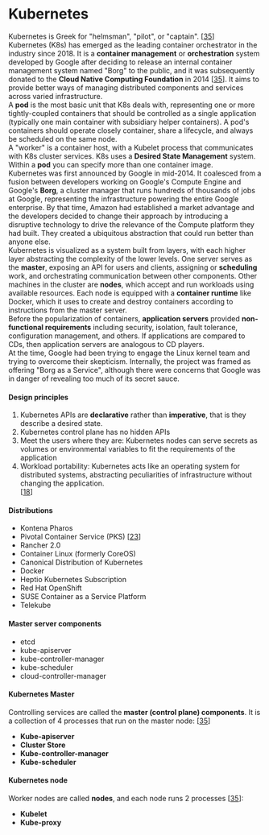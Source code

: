 # Kubernetes
Kubernetes is Greek for "helmsman", "pilot", or "captain". [[35](sources.md)]\
Kubernetes (K8s) has emerged as the leading container orchestrator in the industry since 2018. It is a **container management** or **orchestration** system developed by Google after deciding to release an internal container management system named "Borg" to the public, and it was subsequently donated to the **Cloud Native Computing Foundation** in 2014 [[35](sources.md)]. It aims to provide better ways of managing distributed components and services across varied infrastructure.\
A **pod** is the most basic unit that K8s deals with, representing one or more tightly-coupled containers that should be controlled as a single application (typically one main container with subsidiary helper containers). A pod's containers should operate closely container, share a lifecycle, and always be scheduled on the same node.\
A "worker" is a container host, with a Kubelet process that communicates with K8s cluster services. K8s uses a **Desired State Management** system. Within a **pod** you can specify more than one container image.\
Kubernetes was first announced by Google in mid-2014. It coalesced from a fusion between developers working on Google's Compute Engine and Google's **Borg**, a cluster manager that runs hundreds of thousands of jobs at Google, representing the infrastructure powering the entire Google enterprise. By that time, Amazon had established a market advantage and the developers decided to change their approach by introducing a disruptive technology to drive the relevance of the Compute platform they had built. They created a ubiquitous abstraction that could run better than anyone else.\
Kubernetes is visualized as a system built from layers, with each higher layer abstracting the complexity of the lower levels. One server serves as the **master**, exposing an API for users and clients, assigning or **scheduling** work, and orchestrating communication between other components. Other machines in the cluster are **nodes**, which accept and run workloads using available resources. Each node is equipped with a **container runtime** like Docker, which it uses to create and destroy containers according to instructions from the master server.\
Before the popularization of containers, **application servers** provided **non-functional requirements** including security, isolation, fault tolerance, configuration management, and others. If applications are compared to CDs, then application servers are analogous to CD players.\
At the time, Google had been trying to engage the Linux kernel team and trying to overcome their skepticism. Internally, the project was framed as offering "Borg as a Service", although there were concerns that Google was in danger of revealing too much of its secret sauce.

#### Design principles
1. Kubernetes APIs are **declarative** rather than **imperative**, that is they describe a desired state.
2. Kubernetes control plane has no hidden APIs
3. Meet the users where they are: Kubernetes nodes can serve secrets as volumes or environmental variables to fit the requirements of the application
4. Workload portability: Kubernetes acts like an operating system for distributed systems, abstracting peculiarities of infrastructure without changing the application.\
[[18](README.md#sources)]

#### Distributions
- Kontena Pharos
- Pivotal Container Service (PKS) [[23](README.md#sources)]
- Rancher 2.0
- Container Linux (formerly CoreOS)
- Canonical Distribution of Kubernetes
- Docker
- Heptio Kubernetes Subscription
- Red Hat OpenShift
- SUSE Container as a Service Platform
- Telekube
#### Master server components
- etcd
- kube-apiserver
- kube-controller-manager
- kube-scheduler
- cloud-controller-manager

#### Kubernetes Master
Controlling services are called the **master (control plane) components**. It is a collection of 4 processes that run on the master node: [[35](sources.md)]
- **Kube-apiserver**
- **Cluster Store**
- **Kube-controller-manager**
- **Kube-scheduler** 

#### Kubernetes node
Worker nodes are called **nodes**, and each node runs 2 processes [[35](sources.md)]:
- **Kubelet**
- **Kube-proxy**
